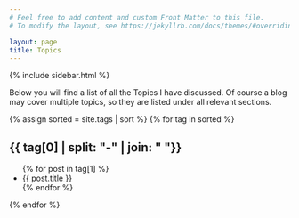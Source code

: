 ```yaml
---
# Feel free to add content and custom Front Matter to this file.
# To modify the layout, see https://jekyllrb.com/docs/themes/#overriding-theme-defaults

layout: page
title: Topics
---
```


{% include sidebar.html %}

Below you will find a list of all the Topics I have discussed.
Of course a blog may cover multiple topics, so they are listed under all relevant sections.

{% assign sorted = site.tags | sort %}
{% for tag in sorted %}
## {{ tag[0] | split: "-" | join: " "}}
  <ul>
    {% for post in tag[1] %}
      <li><a href="{{ post.url }}">{{ post.title }}</a></li>
    {% endfor %}
  </ul>
{% endfor %}
